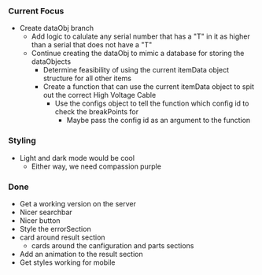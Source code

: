 ### Current Focus
* Create dataObj branch
    * Add logic to calulate any serial number that has a "T" in it as higher than a serial that does not have a "T"
    * Continue creating the dataObj to mimic a database for storing the dataObjects
        * Determine feasibility of using the current itemData object structure for all other items
        * Create a function that can use the current itemData object to spit out the correct High Voltage Cable 
            * Use the configs object to tell the function which config id to check the breakPoints for
                * Maybe pass the config id as an argument to the function

### Styling
* Light and dark mode would be cool
    * Either way, we need compassion purple

### Done
* Get a working version on the server
* Nicer searchbar
* Nicer button
* Style the errorSection
* card around result section
    * cards around the canfiguration and parts sections
* Add an animation to the result section
* Get styles working for mobile

